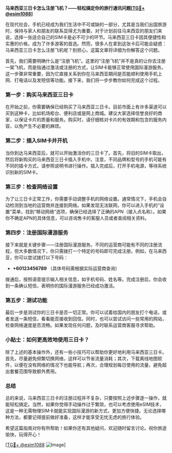 **马来西亚三日卡怎么注册飞机？——轻松搞定你的旅行通讯问题[[TG💪+ @esim1088](https://t.me/s/esim1088)]**

在现代社会，手机已经成为我们生活中不可或缺的一部分，尤其是当我们出国旅游时，保持与家人和朋友的联系显得尤为重要。对于计划前往马来西亚的朋友们来说，选择一张适合自己的SIM卡是必不可少的环节。马来西亚三日卡因其便捷性和实惠的价格，成为了许多游客的首选。然而，很多人在拿到这张卡后可能会疑惑：马来西亚三日卡怎么注册飞机呢？别担心，这篇文章将详细为你解答这个问题。

首先，我们需要明确什么是“注册飞机”。这里的“注册飞机”并不是真的让你去注册一架飞机，而是指通过激活或注册的方式，让SIM卡能够正常使用国际漫游服务。这一步骤非常重要，因为它直接关系到你在马来西亚期间是否能顺利使用手机上网、打电话以及发短信等功能。接下来，我们将一步步教你如何完成这个过程。

### 第一步：购买马来西亚三日卡

在开始之前，你需要确保已经购买了马来西亚三日卡。目前市面上有许多渠道可以买到这种卡，比如机场柜台、便利店或是网上商城。建议大家选择信誉良好的商家，以保证卡片的质量和服务。购买时，请仔细核对卡片的有效期和包含的服务内容，以免产生不必要的麻烦。

### 第二步：插入SIM卡并开机

当你到达马来西亚后，就可以开始激活你的三日卡了。首先，将旧的SIM卡取出，然后将新购买的马来西亚三日卡插入手机中。注意，不同品牌和型号的手机可能有不同的插卡方式，请参照说明书进行操作。插入完成后，打开手机电源，等待系统识别新的SIM卡。

### 第三步：检查网络设置

为了让三日卡正常工作，你需要手动调整手机的网络设置。通常情况下，手机会自动检测到当地的运营商并连接到网络。如果发现无法联网，你可以进入手机的“设置”菜单，找到“移动网络”选项，确保已经选择了正确的APN（接入点名称）。如果你不确定APN的具体信息，可以咨询售卡的客服人员或者查阅相关资料。

### 第四步：注册国际漫游服务

接下来就是关键步骤——注册国际漫游服务。不同的运营商可能有不同的注册流程，但大多数情况下，你只需拨打一个特定的号码即可完成注册。例如，在马来西亚，你可以尝试拨打以下号码：

- **+60123456789** （具体号码需根据实际运营商查询）

拨通后，按照语音提示输入相关信息，如手机号码、姓名等。完成注册后，你会收到一条确认短信，表明你的国际漫游服务已经成功激活。

### 第五步：测试功能

最后一步是测试你的三日卡是否一切正常。你可以试着给国内的朋友打个电话，或者发送一条短信，看看能否接收到回信。同时，也可以尝试访问一些常用的网站，检查网络速度是否流畅。如果发现任何问题，及时联系运营商客服寻求帮助。

### 小贴士：如何更高效地使用三日卡？

除了上述的基本操作外，还有一些小技巧可以帮助你更好地利用马来西亚三日卡。首先，尽量避免频繁切换网络，这样可以节省流量消耗；其次，下载离线地图软件，以便在没有网络的情况下也能导航；再次，合理规划每日使用的流量，避免超出套餐范围导致额外费用。

### 总结

总的来说，马来西亚三日卡的注册过程并不复杂，只要按照上述步骤逐一操作，就能轻松搞定。当然，如果你觉得手动操作过于繁琐，也可以考虑使用eSIM技术，这是一种无需物理SIM卡就能实现国际漫游的新方式，更加方便快捷。无论选择哪种方法，都要记得提前做好准备，这样才能享受无忧无虑的旅行体验。

希望这篇指南对你有所帮助！如果你还有其他疑问，欢迎随时留言讨论。祝你旅途愉快，玩得开心！

[[TG💪+ @esim1088](https://t.me/s/esim1088) ![Image](https://i.postimg.cc/4NQfJmqS/Snipaste-2025-05-13-00-14-12.png)]